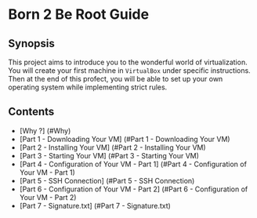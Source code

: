 
# Born 2 Be Root Guide

##  Synopsis

This project aims to introduce you to the wonderful world of virtualization.
You will create your first machine in `VirtualBox` under specific instructions. Then at the end of this profect, you will be able to set up your own operating system while implementing strict rules.

## Contents

- [Why ?] (#Why)
- [Part 1 - Downloading Your VM]  (#Part 1 - Downloading Your VM)
- [Part 2 - Installing Your VM] (#Part 2 - Installing Your VM)
- [Part 3 - Starting Your VM] (#Part 3 - Starting Your VM)
- [Part 4 - Configuration of Your VM - Part 1] (#Part 4 - Configuration of Your VM - Part 1)
- [Part 5 - SSH Connection] (#Part 5 - SSH Connection)
- [Part 6 - Configuration of Your VM - Part 2] (#Part 6 - Configuration of Your VM - Part 2)
- [Part 7 - Signature.txt] (#Part 7 - Signature.txt)